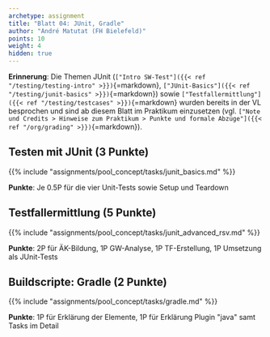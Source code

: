 ```yaml
---
archetype: assignment
title: "Blatt 04: JUnit, Gradle"
author: "André Matutat (FH Bielefeld)"
points: 10
weight: 4
hidden: true
---
```



**Erinnerung**: Die Themen JUnit (`["Intro SW-Test"]({{< ref "/testing/testing-intro" >}})`{=markdown},
`["JUnit-Basics"]({{< ref "/testing/junit-basics" >}})`{=markdown}) sowie
`["Testfallermittlung"]({{< ref "/testing/testcases" >}})`{=markdown} wurden bereits in der VL
besprochen und sind ab diesem Blatt im Praktikum einzusetzen (vgl.
`["Note und Credits > Hinweise zum Praktikum > Punkte und formale Abzüge"]({{< ref "/org/grading" >}})`{=markdown}).


## Testen mit JUnit (3 Punkte)

{{% include "assignments/pool_concept/tasks/junit_basics.md" %}}

**Punkte**: Je 0.5P für die vier Unit-Tests sowie Setup und Teardown


## Testfallermittlung (5 Punkte)

{{% include "assignments/pool_concept/tasks/junit_advanced_rsv.md" %}}

**Punkte**: 2P für ÄK-Bildung, 1P GW-Analyse, 1P TF-Erstellung, 1P Umsetzung als JUnit-Tests


## Buildscripte: Gradle (2 Punkte)

{{% include "assignments/pool_concept/tasks/gradle.md" %}}

**Punkte**: 1P für Erklärung der Elemente, 1P für Erklärung Plugin "java" samt Tasks im Detail
